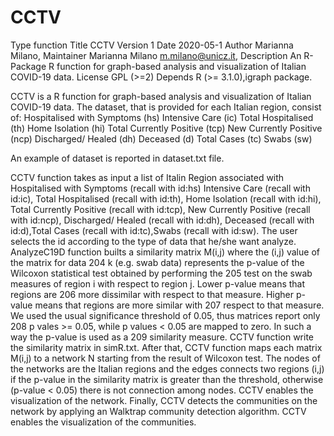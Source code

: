 # CCTV

Type function
Title CCTV
Version 1
Date 2020-05-1
Author Marianna Milano,
Maintainer Marianna Milano <m.milano@unicz.it>, 
Description An R-Package R function for graph-based analysis and visualization of Italian COVID-19 data.
License GPL (>=2)
Depends R (>= 3.1.0),igraph package.

 CCTV is a R function for graph-based analysis and visualization of Italian COVID-19 data.
The dataset, that is provided for each Italian region, consist of:
Hospitalised with Symptoms (hs)
Intensive Care (ic)
Total Hospitalised (th)
Home Isolation (hi)
Total Currently Positive (tcp)
New Currently Positive (ncp)
Discharged/ Healed (dh)
Deceased (d)
Total Cases (tc)
 Swabs (sw)

An example of dataset is reported in dataset.txt file.


CCTV function takes as input a list of Italin Region associated with  Hospitalised with Symptoms (recall with id:hs)
Intensive Care (recall with id:ic), Total Hospitalised (recall with id:th), Home Isolation (recall with id:hi), Total Currently Positive (recall with id:tcp), New Currently Positive (recall with id:ncp), Discharged/ Healed (recall with id:dh), Deceased (recall with id:d),Total Cases (recall with id:tc),Swabs (recall with id:sw).
The user selects the id according to the type of data that he/she want analyze.
AnalyzeC19D function  builts a similarity matrix M(i,j) where the (i,j) value of the matrix for data
204 k (e.g. swab data) represents the p-value of the Wilcoxon statistical test obtained by performing the
205 test on the swab measures of region i with respect to region j. Lower p-value means that regions are
206 more dissimilar with respect to that measure. Higher p-value means that regions are more similar with
207 respect to that measure. We used the usual significance threshold of 0.05, thus matrices report only
208 p   vales >= 0.05, while p   values < 0.05 are mapped to zero. In such a way the p-value is used as a
209 similarity measure.
CCTV function write the similarity matrix in  simR.txt.
After that, CCTV function  maps each matrix M(i,j) to a network N starting from the result of Wilcoxon test. The nodes of the networks are the Italian regions and the edges connects two regions (i,j) if the p-value in
 the similarity matrix is greater than the threshold, otherwise (p-value < 0.05) there is not connection
 among nodes.
 CCTV enables the visualization of the network.
 Finally, CCTV  detects the communities on the network by applying an Walktrap community detection algorithm.  CCTV enables the visualization of the communities.
